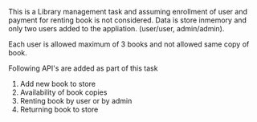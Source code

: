 This is a Library management task and assuming enrollment of user and payment for renting book is not considered.
Data is store inmemory and only two users added to the appliation. (user/user, admin/admin).

Each user is allowed maximum of 3 books and not allowed same copy of book.

Following API's are added as part of this task
1. Add new book to store
2. Availability of book copies
3. Renting book by user or by admin
4. Returning book to store
